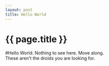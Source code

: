```yaml
---
layout: post
title: Hello World
---
```


{{ page.title }}
================

#Hello World. Nothing to see here. Move along.  
These aren't the droids you are looking for.  